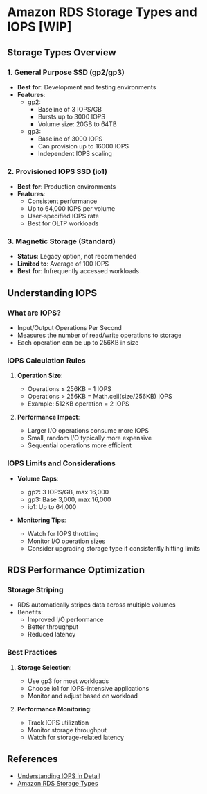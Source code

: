 # Amazon RDS Storage Types and IOPS [WIP]

## Storage Types Overview

### 1. General Purpose SSD (gp2/gp3)
* **Best for**: Development and testing environments
* **Features**:
  * gp2:
    * Baseline of 3 IOPS/GB
    * Bursts up to 3000 IOPS
    * Volume size: 20GB to 64TB
  * gp3:
    * Baseline of 3000 IOPS
    * Can provision up to 16000 IOPS
    * Independent IOPS scaling

### 2. Provisioned IOPS SSD (io1)
* **Best for**: Production environments
* **Features**:
  * Consistent performance
  * Up to 64,000 IOPS per volume
  * User-specified IOPS rate
  * Best for OLTP workloads

### 3. Magnetic Storage (Standard)
* **Status**: Legacy option, not recommended
* **Limited to**: Average of 100 IOPS
* **Best for**: Infrequently accessed workloads

## Understanding IOPS

### What are IOPS?
* Input/Output Operations Per Second
* Measures the number of read/write operations to storage
* Each operation can be up to 256KB in size

### IOPS Calculation Rules
1. **Operation Size**:
   * Operations ≤ 256KB = 1 IOPS
   * Operations > 256KB = Math.ceil(size/256KB) IOPS
   * Example: 512KB operation = 2 IOPS

2. **Performance Impact**:
   * Larger I/O operations consume more IOPS
   * Small, random I/O typically more expensive
   * Sequential operations more efficient

### IOPS Limits and Considerations
* **Volume Caps**:
  * gp2: 3 IOPS/GB, max 16,000
  * gp3: Base 3,000, max 16,000
  * io1: Up to 64,000

* **Monitoring Tips**:
  * Watch for IOPS throttling
  * Monitor I/O operation sizes
  * Consider upgrading storage type if consistently hitting limits

## RDS Performance Optimization

### Storage Striping
* RDS automatically stripes data across multiple volumes
* Benefits:
  * Improved I/O performance
  * Better throughput
  * Reduced latency

### Best Practices
1. **Storage Selection**:
   * Use gp3 for most workloads
   * Choose io1 for IOPS-intensive applications
   * Monitor and adjust based on workload

2. **Performance Monitoring**:
   * Track IOPS utilization
   * Monitor storage throughput
   * Watch for storage-related latency



## References
* [Understanding IOPS in Detail](https://cloudcasts.io/article/what-you-need-to-know-about-iops)
* [Amazon RDS Storage Types](https://docs.aws.amazon.com/AmazonRDS/latest/UserGuide/CHAP_Storage.html)
